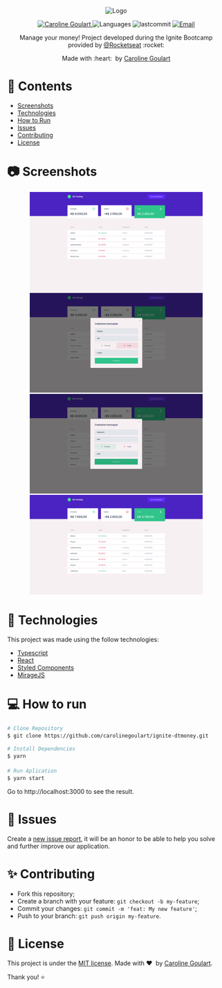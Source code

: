 <p align="center">
   <img src="./.github/logo.svg" alt="Logo" width="300"/>
</p>

<p align="center">
   <a href="https://www.linkedin.com/in/carolinegoulart/">
      <img alt="Caroline Goulart" src="https://img.shields.io/badge/-Caroline%20Goulart-5965e0?style=flat&logo=Linkedin&logoColor=white" />
   </a>
  <img alt="Languages" src="https://img.shields.io/github/languages/count/carolinegoulart/ignite-dtmoney?color=%235963C5" />
  <img alt="lastcommit" src="https://img.shields.io/github/last-commit/carolinegoulart/ignite-dtmoney?color=%235761C3" />
  <a href="mailto:goulartscaroline@gmail.com">
   <img alt="Email" src="https://img.shields.io/badge/-goulartscaroline%40gmail.com-%23525DCB" />
  </a>
</p>

<p align="center">
  Manage your money! Project developed during the Ignite Bootcamp provided by <a href="https://github.com/Rocketseat">@Rocketseat</a> :rocket:
</p>

<div align="center">
  <p> Made with :heart: &nbsp;by <a href="https://github.com/carolinegoulart">Caroline Goulart</a>
  </p>
</div>

# :pushpin: Contents

- [Screenshots](#camera-screenshot)
- [Technologies](#rocket-technologies)
- [How to Run](#computer-how-to-run)
- [Issues](#bug-issues)
- [Contributing](#sparkles-issues)
- [License](#page_facing_up-license)

# :camera: Screenshots

<div align="center">
   <img src="./.github/screen1.png" width="400px">
   <img src="./.github/screen2.png" width="400px">
   <img src="./.github/screen3.png" width="400px">
   <img src="./.github/screen4.png" width="400px">
</div>

# :rocket: Technologies

This project was made using the follow technologies:

- [Typescript](https://www.typescriptlang.org/)
- [React](https://reactjs.org/)
- [Styled Components](https://styled-components.com/)
- [MirageJS](https://miragejs.com/)

# :computer: How to run

```bash
# Clone Repository
$ git clone https://github.com/carolinegoulart/ignite-dtmoney.git
```

```bash
# Install Dependencies
$ yarn

# Run Aplication
$ yarn start
```

Go to http://localhost:3000 to see the result.

# :bug: Issues

Create a <a href="https://github.com/carolinegoulart/ignite-dtmoney/issues">new issue report</a>, it will be an honor to be able to help you solve and further improve our application.

# :sparkles: Contributing

- Fork this repository;
- Create a branch with your feature: `git checkout -b my-feature`;
- Commit your changes: `git commit -m 'feat: My new feature'`;
- Push to your branch: `git push origin my-feature`.

# :page_facing_up: License

This project is under the [MIT license](./LICENSE).
Made with :heart: &nbsp;by [Caroline Goulart](https://www.linkedin.com/in/carolinegoulart/).

Thank you! :star:
